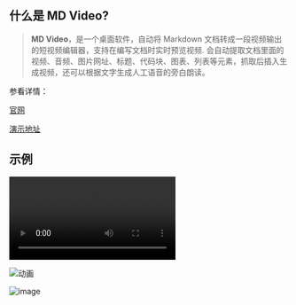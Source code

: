 ## 什么是 MD Video?


> **MD Video**，是一个桌面软件，自动将 Markdown 文档转成一段视频输出的短视频编辑器，支持在编写文档时实时预览视频.
> 会自动提取文档里面的视频、音频、图片网址、标题、代码块、图表、列表等元素，抓取后插入生成视频，还可以根据文字生成人工语音的旁白朗读。

参看详情：

[官网](https://mdvideo.wvovw.com/)

[演示地址](https://mdvideo.wvovw.com/guide/what-is-wvovw.html)

## 示例

<video src="./docs/public/demo/mdvideo.mp4"></video>

![动画](https://github.com/lqomg/mdvideo/assets/29908531/9d2cb5cb-f57c-4842-973f-0d45e1db345c)


![image](https://github.com/lqomg/mdvideo/assets/29908531/f286b872-775f-4699-b56b-8f2dae56f0cb)





  

